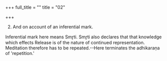 +++
full_title = ""
title = "02"

+++


2. And on account of an inferential mark.

Inferential mark here means Smr̥ti. Smr̥ti also declares that that knowledge which effects Release is of the nature of continued representation. Meditation therefore has to be repeated.--Here terminates the adhikaraṇa of 'repetition.'

